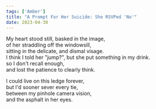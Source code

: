```yaml
---
tags: ['Amber']
title: "A Prompt For Her Suicide: She RSVPed 'No'"
date: 2023-04-30
---
```


My heart stood still, basked in the image,  
of her straddling off the windowsill,  
sitting in the delicate, and dismal visage.  
I think I told her "jump?", but she put something in my drink.  
so I don't recall enough,  
and lost the patience to clearly think.

I could live on this ledge forever,  
but I'd sooner sever every tie,  
between my pinhole camera vision,  
and the asphalt in her eyes.